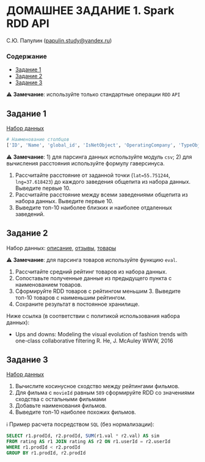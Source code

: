 # ДОМАШНЕЕ ЗАДАНИЕ 1. Spark RDD API

С.Ю. Папулин (papulin.study@yandex.ru)

### Содержание

- [Задание 1](#Задание-1)
- [Задание 2](#Задание-2)
- [Задание 3](#Задание-3)

⚠️ **Замечание**: используйте только стандартные операции `RDD` `API`

## **Задание 1**

[Набор данных](../data/places.csv)

```python
# Наименование столбцов
['ID', 'Name', 'global_id', 'IsNetObject', 'OperatingCompany', 'TypeObject', 'AdmArea', 'District', 'Address', 'PublicPhone', 'SeatsCount', 'SocialPrivileges', 'Longitude_WGS84', 'Latitude_WGS84', 'geoData']
```

⚠️ **Замечание**: 1) для парсинга данных используйте модуль `csv`; 2) для вычисления расстояния используйте формулу гаверсинуса.

1. Рассчитайте расстояние от заданной точки (`lat=55.751244`, `lng=37.618423`) до каждого заведения общепита из набора данных. Выведите первые 10. 
2. Рассчитайте расстояние между всеми заведениями общепита из набора данных. Выведите первые 10.
3. Выведите топ-10 наиболее близких и наиболее отдаленных заведений.

## **Задание 2**

Набор данных: [описание](http://jmcauley.ucsd.edu/data/amazon/links.html), [отзывы](http://snap.stanford.edu/data/amazon/productGraph/categoryFiles/reviews_Electronics_5.json.gz), [товары](http://snap.stanford.edu/data/amazon/productGraph/categoryFiles/meta_Electronics.json.gz)

⚠️ **Замечание**: для парсинга товаров используйте функцию `eval`.

1. Рассчитайте средний рейтинг товаров из набора данных. 
2. Сопоставьте полученные данные из предыдущего пункта с наименованием товаров.
3. Сформируйте RDD товаров с рейтингом меньшим 3. Выведите топ-10 товаров с наименьшим рейтингом.
4. Сохраните результат в постоянное хранилище.

Ниже ссылка (в соответствии с политикой использования набора данных): 
- Ups and downs: Modeling the visual evolution of fashion trends with one-class collaborative filtering
R. He, J. McAuley
WWW, 2016

## **Задание 3**

[Набор данных](http://files.grouplens.org/datasets/movielens/ml-latest-small.zip)

1. Вычислите косинусное сходство между рейтингами фильмов.
2. Для фильма с `movieId` равным `589` сформируйте RDD со значениями сходства с остальными фильмами
3. Добавьте наименования фильмов.
2. Выведите топ-10 наиболее похожих фильмов.

ℹ️ Пример расчета посредством `SQL` (без нормализации):
```sql
SELECT r1.prodId, r2.prodId, SUM(r1.val * r2.val) AS sim
FROM rating AS r1 JOIN rating AS r2 ON r1.userId = r2.userId
WHERE r1.prodId < r2.prodId
GROUP BY r1.prodId, r2.prodId
```